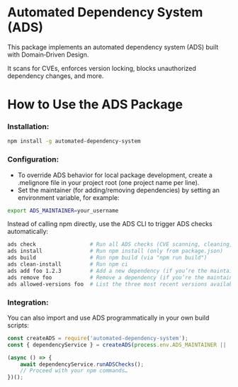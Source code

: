 # Automated Dependency System (ADS)

This package implements an automated dependency system (ADS) built with Domain‑Driven Design. 

It scans for CVEs, enforces version locking, blocks unauthorized dependency changes, and more.

# How to Use the ADS Package

### Installation:

```bash
npm install -g automated-dependency-system
```

### Configuration:
- To override ADS behavior for local package development, create a .melignore file in your project root (one project name per line).
- Set the maintainer (for adding/removing dependencies) by setting an environment variable, for example:

```bash
export ADS_MAINTAINER=your_username
```
Instead of calling npm directly, use the ADS CLI to trigger ADS checks automatically:

```bash
ads check                 # Run all ADS checks (CVE scanning, cleaning, locking)
ads install               # Run npm install (only from package.json)
ads build                 # Run npm build (via "npm run build")
ads clean-install         # Run npm ci
ads add foo 1.2.3         # Add a new dependency (if you’re the maintainer)
ads remove foo            # Remove a dependency (if you’re the maintainer)
ads allowed-versions foo  # List the three most recent versions available for "foo"
```

### Integration:
You can also import and use ADS programmatically in your own build scripts:

```js
const createADS = require('automated-dependency-system');
const { dependencyService } = createADS(process.env.ADS_MAINTAINER || 'defaultMaintainer');

(async () => {
    await dependencyService.runADSChecks();
    // Proceed with your npm commands…
})();
```

